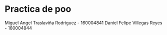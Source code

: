 # Practica de poo

Miguel Angel Traslaviña Rodriguez - 160004841
Daniel Felipe Villegas Reyes - 160004844
